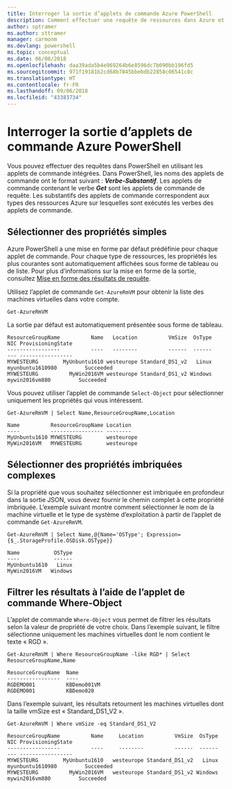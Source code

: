 ```yaml
---
title: Interroger la sortie d’applets de commande Azure PowerShell
description: Comment effectuer une requête de ressources dans Azure et mettre en forme les résultats.
author: sptramer
ms.author: sttramer
manager: carmonm
ms.devlang: powershell
ms.topic: conceptual
ms.date: 06/08/2018
ms.openlocfilehash: daa39ada5b4e969264b6e8596dc7b090bb196fd5
ms.sourcegitcommit: 971f19181b2cd68b7845bbebdb22858c06541c8c
ms.translationtype: HT
ms.contentlocale: fr-FR
ms.lasthandoff: 09/06/2018
ms.locfileid: "43383734"
---
```

# <a name="query-output-of-azure-powershell-cmdlets"></a>Interroger la sortie d’applets de commande Azure PowerShell

Vous pouvez effectuer des requêtes dans PowerShell en utilisant les applets de commande intégrées. Dans PowerShell, les noms des applets de commande ont le format suivant : **_Verbe-Substantif_**. Les applets de commande contenant le verbe **_Get_** sont les applets de commande de requête. Les substantifs des applets de commande correspondent aux types des ressources Azure sur lesquelles sont exécutés les verbes des applets de commande.

## <a name="select-simple-properties"></a>Sélectionner des propriétés simples

Azure PowerShell a une mise en forme par défaut prédéfinie pour chaque applet de commande. Pour chaque type de ressources, les propriétés les plus courantes sont automatiquement affichées sous forme de tableau ou de liste. Pour plus d’informations sur la mise en forme de la sortie, consultez [Mise en forme des résultats de requête](formatting-output.md).

Utilisez l’applet de commande `Get-AzureRmVM` pour obtenir la liste des machines virtuelles dans votre compte.

```azurepowershell-interactive
Get-AzureRmVM
```

La sortie par défaut est automatiquement présentée sous forme de tableau.

```output
ResourceGroupName          Name   Location          VmSize  OsType              NIC ProvisioningState
-----------------          ----   --------          ------  ------              --- -----------------
MYWESTEURG        MyUnbuntu1610 westeurope Standard_DS1_v2   Linux myunbuntu1610980         Succeeded
MYWESTEURG          MyWin2016VM westeurope Standard_DS1_v2 Windows   mywin2016vm880         Succeeded
```

Vous pouvez utiliser l’applet de commande `Select-Object` pour sélectionner uniquement les propriétés qui vous intéressent.

```azurepowershell-interactive
Get-AzureRmVM | Select Name,ResourceGroupName,Location
```

```output
Name          ResourceGroupName Location
----          ----------------- --------
MyUnbuntu1610 MYWESTEURG        westeurope
MyWin2016VM   MYWESTEURG        westeurope
```

## <a name="select-complex-nested-properties"></a>Sélectionner des propriétés imbriquées complexes

Si la propriété que vous souhaitez sélectionner est imbriquée en profondeur dans la sortie JSON, vous devez fournir le chemin complet à cette propriété imbriquée. L’exemple suivant montre comment sélectionner le nom de la machine virtuelle et le type de système d’exploitation à partir de l’applet de commande `Get-AzureRmVM`.

```azurepowershell-interactive
Get-AzureRmVM | Select Name,@{Name='OSType'; Expression={$_.StorageProfile.OSDisk.OSType}}
```

```output
Name           OSType
----           ------
MyUnbuntu1610   Linux
MyWin2016VM   Windows
```

## <a name="filter-results-with-the-where-object-cmdlet"></a>Filtrer les résultats à l’aide de l’applet de commande Where-Object

L’applet de commande `Where-Object` vous permet de filtrer les résultats selon la valeur de propriété de votre choix. Dans l’exemple suivant, le filtre sélectionne uniquement les machines virtuelles dont le nom contient le texte « RGD ».

```azurepowershell-interactive
Get-AzureRmVM | Where ResourceGroupName -like RGD* | Select ResourceGroupName,Name
```

```output
ResourceGroupName  Name
-----------------  ----
RGDEMO001          KBDemo001VM
RGDEMO001          KBDemo020
```

Dans l’exemple suivant, les résultats retournent les machines virtuelles dont la taille vmSize est « Standard_DS1_V2 ».

```azurepowershell-interactive
Get-AzureRmVM | Where vmSize -eq Standard_DS1_V2
```

```output
ResourceGroupName          Name     Location          VmSize  OsType              NIC ProvisioningState
-----------------          ----     --------          ------  ------              --- -----------------
MYWESTEURG        MyUnbuntu1610   westeurope Standard_DS1_v2   Linux myunbuntu1610980         Succeeded
MYWESTEURG          MyWin2016VM   westeurope Standard_DS1_v2 Windows   mywin2016vm880         Succeeded
```